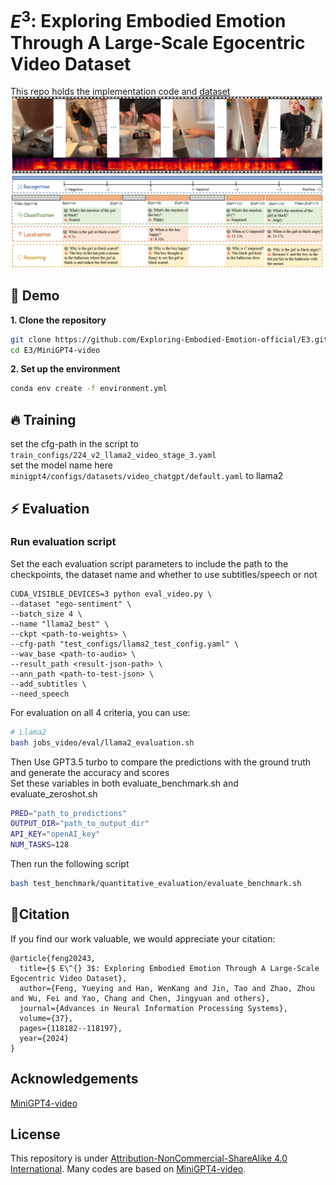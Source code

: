 # $E^3$: Exploring Embodied Emotion Through A Large-Scale Egocentric Video Dataset
This repo holds the implementation code and [dataset](dataset/README.MD) <br>
![methodology](repo_imgs/pic1.png)

## :rocket: Demo
**1. Clone the repository** <br>

```bash
git clone https://github.com/Exploring-Embodied-Emotion-official/E3.git
cd E3/MiniGPT4-video
```

**2. Set up the environment** <br>

```bash
conda env create -f environment.yml
```
## :fire: Training
set the cfg-path in the script to `train_configs/224_v2_llama2_video_stage_3.yaml` <br>
set the model name here `minigpt4/configs/datasets/video_chatgpt/default.yaml` to llama2<br>

## :zap: Evaluation

### Run evaluation script

Set the each evaluation script parameters to include the path to the checkpoints, the dataset name and whether to use subtitles/speech or not <br>

```shell
CUDA_VISIBLE_DEVICES=3 python eval_video.py \
--dataset "ego-sentiment" \
--batch_size 4 \
--name "llama2_best" \
--ckpt <path-to-weights> \
--cfg-path "test_configs/llama2_test_config.yaml" \
--wav_base <path-to-audio> \
--result_path <result-json-path> \
--ann_path <path-to-test-json> \
--add_subtitles \
--need_speech
```

For evaluation on all 4 criteria, you can use: 

```bash
# Llama2
bash jobs_video/eval/llama2_evaluation.sh
```

Then Use GPT3.5 turbo to compare the predictions with the ground truth and generate the accuracy and scores <br>
Set these variables in both evaluate_benchmark.sh and evaluate_zeroshot.sh <br>

```bash
PRED="path_to_predictions"
OUTPUT_DIR="path_to_output_dir"
API_KEY="openAI_key"
NUM_TASKS=128
```

Then run the following script <br>

```bash
bash test_benchmark/quantitative_evaluation/evaluate_benchmark.sh
```

## 🎈Citation
If you find our work valuable, we would appreciate your citation: 
```text
@article{feng20243,
  title={$ E\^{} 3$: Exploring Embodied Emotion Through A Large-Scale Egocentric Video Dataset},
  author={Feng, Yueying and Han, WenKang and Jin, Tao and Zhao, Zhou and Wu, Fei and Yao, Chang and Chen, Jingyuan and others},
  journal={Advances in Neural Information Processing Systems},
  volume={37},
  pages={118182--118197},
  year={2024}
}

```


## Acknowledgements

[MiniGPT4-video](https://github.com/Vision-CAIR/MiniGPT4-video) <br>

## License

This repository is under [Attribution-NonCommercial-ShareAlike 4.0 International](LICENSE).
Many codes are based on [MiniGPT4-video](https://github.com/Vision-CAIR/MiniGPT4-video).

